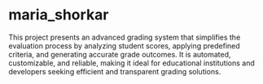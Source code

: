 # maria_shorkar
This project presents an advanced grading system that simplifies the evaluation process by analyzing student scores, applying predefined criteria, and generating accurate grade outcomes. It is automated, customizable, and reliable, making it ideal for educational institutions and developers seeking efficient and transparent grading solutions.
